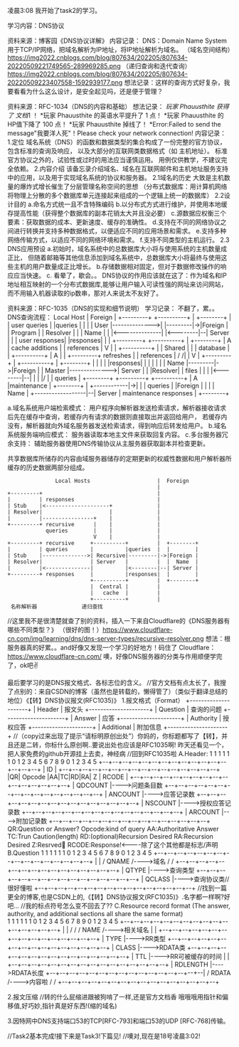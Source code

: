 凌晨3:08 我开始了task2的学习。

学习内容：DNS协议

资料来源：博客园《DNS协议详解》
内容记录：
  DNS：Domain Name System 
  用于TCP/IP网络，把域名解析为IP地址，将IP地址解析为域名。
  （域名空间结构）https://img2022.cnblogs.com/blog/807634/202205/807634-20220509221749565-289969285.png
  （递归查询和迭代查询）https://img2022.cnblogs.com/blog/807634/202205/807634-20220509223407558-1592939177.png
想法记录：这样的查询方式好复杂，我要看看为什么这么设计，是安全起见吗，还是便于管理？

资料来源：RFC-1034（DNS的内容和基础）
想法记录：
  *玩家 Phauusthite 获得了 文档*1 ！
  *玩家 Phauusthite 的英语水平提升了 1 点！
  *玩家 Phauusthite 的HP值下降了 100 点！
  *玩家 Phauusthite 掉线了！
  *Error:Failed to send the message"我要洋人死"！Please check your network connection!
内容记录：
  1.定位
  域名系统（DNS）的函数和数据类型的集合构成了一份完整的官方协议，包含标准的查询及响应，
  以及大部分的互联网类数据格式（如 主机地址）。
  标准官方协议之外的，试验性或过时的用法应当谨慎运用。
  用例仅供教学，不建议完全依赖。
  2.内容介绍
  该备忘录介绍域名、域名在互联网邮件和主机地址服务支持中的应用，以及用于实现域名系统的协议和服务器。
    2.1域名的历史
    大致是主机数量的爆炸式增长催生了分层管理名称空间的思想
    （分布式数据库：用计算机网络将物理上分散的多个数据库单元连接起来组成的一个逻辑上统一的数据库）
    2.2设计目的
    a.命名方式统一且不含特殊编码
    b.以分布式方式进行维护，并使用本地缓存提高性能（获得整个数据库的副本花销太大并且没必要）
    c.源数据应权衡三个要素：获取数据的成本、更新速度、缓存的准确性。
    d.支持在不同的网络协议之间进行转换并支持多种数据格式，以便适应不同的应用场景和需求。
    e.支持多种网络传输方式，以适应不同的网络环境和需求。
    f.支持不同类型的主机运行。
    2.3 DNS应用预设
    a.初始时，域名系统中的总数据库大小将与使用系统的主机数量成正比，
    但随着邮箱等其他信息添加到域名系统中，总数据库大小将最终与使用这些主机的用户数量成正比增长。
    b.存储数据相对固定，但对于数据修改操作的响应应当快速。
    c.
看晕了，歇会。。
DNS协议的作用应该就在这了：作为域名和IP地址相互映射的一个分布式数据库,能够让用户输入可读性强的网址来访问网站，而不用输入机器读取的ip数串，那对人来说太不友好了。

资料来源：RFC-1035（DNS的实现和细节说明）
学习记录：
  不翻了，累。。
  DNS查询流程：
                 Local Host                        |  Foreign
                                                   |
    +---------+               +----------+         |  +--------+
    |         | user queries  |          |queries  |  |        |
    |  User   |-------------->|          |---------|->|Foreign |
    | Program |               | Resolver |         |  |  Name  |
    |         |<--------------|          |<--------|--| Server |
    |         | user responses|          |responses|  |        |
    +---------+               +----------+         |  +--------+
                                |     A            |
                cache additions |     | references |
                                V     |            |
                              +----------+         |
                              |  Shared  |         |
                              | database |         |
                              +----------+         |
                                A     |            |
      +---------+     refreshes |     | references |
     /         /|               |     V            |
    +---------+ |             +----------+         |  +--------+
    |         | |             |          |responses|  |        |
    |         | |             |   Name   |---------|->|Foreign |
    |  Master |-------------->|  Server  |         |  |Resolver|
    |  files  | |             |          |<--------|--|        |
    |         |/              |          | queries |  +--------+
    +---------+               +----------+         |
                                A     |maintenance |  +--------+
                                |     +------------|->|        |
                                |      queries     |  |Foreign |
                                |                  |  |  Name  |
                                +------------------|--| Server |
                             maintenance responses |  +--------+
  
  a.域名系统用户端检索模式：
  用户程序向解析器发送检索请求，解析器接收请求后先在缓存中查询，若缓存内有请求的数据则直接取出并返回给用户，
  若缓存内没有，解析器就向外域名服务器发送检索请求，得到响应后转发给用户。
  b.域名系统服务端响应模式：
  服务器读取本地主文件来获取回复内容。
  c.多台服务器冗余支持：
  辅助服务器使用DNS传输协议从主服务器获取副本并检查更新。
  
  共享数据库所储存的内容由域服务器储存的定期更新的权威性数据和用户解析器所缓存的历史数据两部分组成。

                   Local Hosts                     |  Foreign
                                                   |
    +---------+                                    |
    |         | responses                          |
    | Stub    |<--------------------+              |
    | Resolver|                     |              |
    |         |----------------+    |              |
    +---------+ recursive      |    |              |
                queries        |    |              |
                               V    |              |
    +---------+ recursive     +----------+         |  +--------+
    |         | queries       |          |queries  |  |        |
    | Stub    |-------------->| Recursive|---------|->|Foreign |
    | Resolver|               | Server   |         |  |  Name  |
    |         |<--------------|          |<--------|--| Server |
    +---------+ responses     |          |responses|  |        |
                              +----------+         |  +--------+
                              |  Central |         |
                              |   cache  |         |
                              +----------+         |
     名称解析器              递归查找

//这里我不是很清楚就查了别的资料，插入一下来自Cloudflare的《DNS服务器有哪些不同类型？》
 （很好的图！）https://www.cloudflare-cn.com/img/learning/dns/dns-server-types/recursive-resolver.png
  想法：根服务器真的好累。。and好像又发现一个学习的好地方！码住了
  Cloudflare：https://www.cloudflare-cn.com/
  噢，好像DNS服务器的分类与作用顺便学完了，ok吧✌

最后要学习的是DNS报文格式、各标志位的含义。
  //官方文档有点太长了，我搜了点别的：来自CSDN的博客（虽然也是转载的，懒得管了）（类似于翻译总结的地位）《【转】DNS协议报文(RFC1035)》
  1.报文格式（Format）
    +---------------------+
    |        Header       | 报文头
    +---------------------+
    |       Question      | 查询的问题
    +---------------------+
    |        Answer       | 应答
    +---------------------+
    |      Authority      | 授权应答
    +---------------------+
    |      Additional     | 附加信息
    +---------------------+
  //（copy过来出现了提示“请标明原创出处”）你妈的，你标题都写了【转】，并且还是二转，你标什么原创啊..要说出处也应该是RFC1035啊!
     昨天还看见一个，把人家免费的github开源挂上去卖，神经病
  //回到RFC1035啦
  A.Header:
                                    1  1  1  1  1  1
      0  1  2  3  4  5  6  7  8  9  0  1  2  3  4  5
    +--+--+--+--+--+--+--+--+--+--+--+--+--+--+--+--+
    |                      ID                       |
    +--+--+--+--+--+--+--+--+--+--+--+--+--+--+--+--+
    |QR|   Opcode  |AA|TC|RD|RA|   Z    |   RCODE   |
    +--+--+--+--+--+--+--+--+--+--+--+--+--+--+--+--+
    |                    QDCOUNT                    |---->问题条目数
    +--+--+--+--+--+--+--+--+--+--+--+--+--+--+--+--+
    |                    ANCOUNT                    |---->应答记录数
    +--+--+--+--+--+--+--+--+--+--+--+--+--+--+--+--+
    |                    NSCOUNT                    |---->授权应答记录数
    +--+--+--+--+--+--+--+--+--+--+--+--+--+--+--+--+
    |                    ARCOUNT                    |---->附加记录数
    +--+--+--+--+--+--+--+--+--+--+--+--+--+--+--+--+
  QR:Question or Answer?
  Opcode:kind of query
  AA:Authoritative Answer
  TC:Trun Caution(length)
  RD:(optional)Recursion Desired
  RA:Recursion Desired
  Z:Resrved🤣
  RCODE:Response!<----除了这个其他都是标志/声明
  B.Question
                                    1  1  1  1  1  1
      0  1  2  3  4  5  6  7  8  9  0  1  2  3  4  5
    +--+--+--+--+--+--+--+--+--+--+--+--+--+--+--+--+
    |                                               |
    /                     QNAME                     /---->域名
    /                                               /
    +--+--+--+--+--+--+--+--+--+--+--+--+--+--+--+--+
    |                     QTYPE                     |---->查询类型
    +--+--+--+--+--+--+--+--+--+--+--+--+--+--+--+--+
    |                     QCLASS                    |---->查询协议类//很好懂啦
    +--+--+--+--+--+--+--+--+--+--+--+--+--+--+--+--+
  //找到一篇更全的博客,也是CSDN上的,《【转】DNS协议报文(RFC1035)》.名字都一样啊?好吧...
  //我的标点符号怎么变不回去了??
  C.Resource record format (The answer, authority, and additional sections all share the same format)  
                                    1  1  1  1  1  1
      0  1  2  3  4  5  6  7  8  9  0  1  2  3  4  5
    +--+--+--+--+--+--+--+--+--+--+--+--+--+--+--+--+
    |                                               |
    /                                               /
    /                      NAME                     /---->相关域名
    |                                               |
    +--+--+--+--+--+--+--+--+--+--+--+--+--+--+--+--+
    |                      TYPE                     |---->RR类型
    +--+--+--+--+--+--+--+--+--+--+--+--+--+--+--+--+
    |                     CLASS                     |---->RDATA类
    +--+--+--+--+--+--+--+--+--+--+--+--+--+--+--+--+
    |                      TTL                      |---->RR可被缓存的时间
    |                                               |
    +--+--+--+--+--+--+--+--+--+--+--+--+--+--+--+--+
    |                   RDLENGTH                    |---->RDATA长度
    +--+--+--+--+--+--+--+--+--+--+--+--+--+--+--+--|
    /                     RDATA                     /---->内容啦
    /                                               /
    +--+--+--+--+--+--+--+--+--+--+--+--+--+--+--+--+

  2.报文压缩
  //转的什么屁缩进跟被狗啃了一样,还是官方文档香
  哦哦哦用指针和偏移值,好巧妙,指针真是好东西!(缩的域名)

  3.因特网中DNS支持端口53的TCP[RFC-793]和端口53的UDP [RFC-768]传输。

  //Task2基本完成!接下来是Task3!下篇见!
  //噢对,现在是18号凌晨3:02!